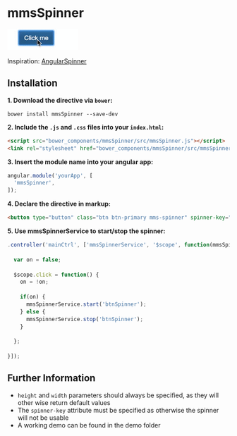 # mmsSpinner

![Demo](https://raw.githubusercontent.com/TimDaub/mmsSpinner/master/demo.gif)

Inspiration: [AngularSpinner](https://github.com/urish/angular-spinner/blob/master/angular-spinner.js)

## Installation

**1. Download the directive via `bower`:**

```
bower install mmsSpinner --save-dev
```

**2. Include the `.js` and `.css` files into your `index.html`:**

```html
<script src="bower_components/mmsSpinner/src/mmsSpinner.js"></script>
<link rel="stylesheet" href="bower_components/mmsSpinner/src/mmsSpinner.css">
```

**3. Insert the module name into your angular app:**

```javascript
angular.module('yourApp', [
  'mmsSpinner',
]);
```

**4. Declare the directive in markup:**

```html
<button type="button" class="btn btn-primary mms-spinner" spinner-key="btnSpinner" height="10px" width="10px" ng-click="click()">Click me</button>
```

**5. Use mmsSpinnerService to start/stop the spinner:**

```javascript
.controller('mainCtrl', ['mmsSpinnerService', '$scope', function(mmsSpinnerService, $scope) {
  
  var on = false;

  $scope.click = function() {
    on = !on;

    if(on) {
      mmsSpinnerService.start('btnSpinner');
    } else {
      mmsSpinnerService.stop('btnSpinner');
    }

  };

}]);
```


## Further Information

* `height` and `width` parameters should always be specified, as they will other wise return default values
* The `spinner-key` attribute must be specified as otherwise the spinner will not be usable
* A working demo can be found in the demo folder








